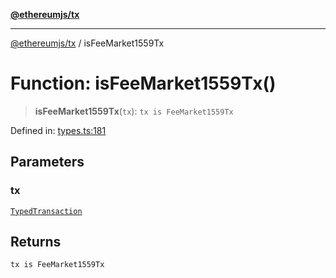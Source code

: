 [**@ethereumjs/tx**](../README.md)

***

[@ethereumjs/tx](../README.md) / isFeeMarket1559Tx

# Function: isFeeMarket1559Tx()

> **isFeeMarket1559Tx**(`tx`): `tx is FeeMarket1559Tx`

Defined in: [types.ts:181](https://github.com/ethereumjs/ethereumjs-monorepo/blob/master/packages/tx/src/types.ts#L181)

## Parameters

### tx

[`TypedTransaction`](../type-aliases/TypedTransaction.md)

## Returns

`tx is FeeMarket1559Tx`
